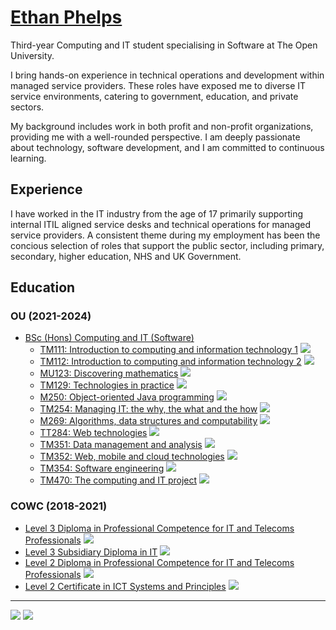 # [Ethan Phelps](https://felpsey.com)
Third-year Computing and IT student specialising in Software at The Open University.

I bring hands-on experience in technical operations and development within managed service providers. These roles have exposed me to diverse IT service environments, catering to government, education, and private sectors.

My background includes work in both profit and non-profit organizations, providing me with a well-rounded perspective. I am deeply passionate about technology, software development, and I am committed to continuous learning.

## Experience
I have worked in the IT industry from the age of 17 primarily supporting internal ITIL aligned service desks and technical operations for managed service providers.
A consistent theme during my employment has been the concious selection of roles that support the public sector, including primary, secondary, higher education, NHS and UK Government.


## Education
### OU (2021-2024)
- [BSc (Hons) Computing and IT (Software)](https://www.open.ac.uk/courses/computing-it/degrees/bsc-computing-it-software-q62-soft)
  - [TM111: Introduction to computing and information technology 1](https://www.open.ac.uk/courses/qualifications/details/tm111) ![](https://img.shields.io/badge/-Completed-blue)
  - [TM112: Introduction to computing and information technology 2](https://www.open.ac.uk/courses/qualifications/details/tm112) ![](https://img.shields.io/badge/-Completed-blue)
  - [MU123: Discovering mathematics](https://www.open.ac.uk/courses/qualifications/details/mu123) ![](https://img.shields.io/badge/-Completed-blue)
  - [TM129: Technologies in practice](https://www.open.ac.uk/courses/qualifications/details/tm129) ![](https://img.shields.io/badge/-Completed-blue)
  - [M250: Object-oriented Java programming](https://www.open.ac.uk/courses/qualifications/details/m250) ![](https://img.shields.io/badge/-Completed-blue)
  - [TM254: Managing IT: the why, the what and the how](https://www.open.ac.uk/courses/qualifications/details/tm254) ![](https://img.shields.io/badge/-Completed-blue)
  - [M269: Algorithms, data structures and computability](https://www.open.ac.uk/courses/qualifications/details/m269) ![](https://img.shields.io/badge/-Completed-blue)
  - [TT284: Web technologies](https://www.open.ac.uk/courses/qualifications/details/tt284) ![](https://img.shields.io/badge/-Completed-blue)
  - [TM351: Data management and analysis](https://www.open.ac.uk/courses/qualifications/details/tm351) ![](https://img.shields.io/badge/-Enrolled-grey)
  - [TM352: Web, mobile and cloud technologies](https://www.open.ac.uk/courses/qualifications/details/tm352) ![](https://img.shields.io/badge/-Enrolled-grey)
  - [TM354: Software engineering](https://www.open.ac.uk/courses/qualifications/details/tm354) ![](https://img.shields.io/badge/-Enrolled-grey)
  - [TM470: The computing and IT project](https://www.open.ac.uk/courses/qualifications/details/tm470) ![](https://img.shields.io/badge/-Enrolled-grey)

### COWC (2018-2021)
- [Level 3 Diploma in Professional Competence for IT and Telecoms Professionals](https://qualifications.pearson.com/en/qualifications/btec-international-level-3/it.html#%2Ftab-Diploma) ![](https://img.shields.io/badge/-Completed-blue)
- [Level 3 Subsidiary Diploma in IT](https://qualifications.pearson.com/en/qualifications/btec-international-level-3/it.html#%2Ftab-SubsidiaryDiploma) ![](https://img.shields.io/badge/-Completed-blue)
- [Level 2 Diploma in Professional Competence for IT and Telecoms Professionals](https://qualifications.pearson.com/en/qualifications/btec-international-level-2/information-technology.html#%2Ftab-Diploma) ![](https://img.shields.io/badge/-Completed-blue)
- [Level 2 Certificate in ICT Systems and Principles](https://qualifications.pearson.com/en/qualifications/btec-international-level-2/information-technology.html#%2Ftab-Certificate) ![](https://img.shields.io/badge/-Completed-blue)

<hr>

[![](https://img.shields.io/badge/website-000000?style=for-the-badge&logo=About.me&logoColor=white)](https://felpsey.com)
[![](https://img.shields.io/badge/LinkedIn-0077B5?style=for-the-badge&logo=linkedin&logoColor=white)](https://www.linkedin.com/in/felpsey/)
